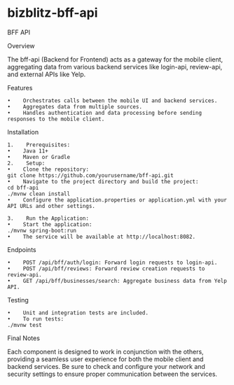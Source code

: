 # bizblitz-bff-api
BFF API

Overview

The bff-api (Backend for Frontend) acts as a gateway for the mobile client, aggregating data from various backend services like login-api, review-api, and external APIs like Yelp.

Features

    •    Orchestrates calls between the mobile UI and backend services.
    •    Aggregates data from multiple sources.
    •    Handles authentication and data processing before sending responses to the mobile client.

Installation

    1.    Prerequisites:
    •    Java 11+
    •    Maven or Gradle
    2.    Setup:
    •    Clone the repository:
    git clone https://github.com/yourusername/bff-api.git
    •    Navigate to the project directory and build the project:
    cd bff-api
    ./mvnw clean install
    •    Configure the application.properties or application.yml with your API URLs and other settings.

    3.    Run the Application:
    •    Start the application:
    ./mvnw spring-boot:run
    •    The service will be available at http://localhost:8082.

Endpoints

    •    POST /api/bff/auth/login: Forward login requests to login-api.
    •    POST /api/bff/reviews: Forward review creation requests to review-api.
    •    GET /api/bff/businesses/search: Aggregate business data from Yelp API.

Testing

    •    Unit and integration tests are included.
    •    To run tests:
    ./mvnw test
Final Notes

Each component is designed to work in conjunction with the others, providing a seamless user experience for both the mobile client and backend services. Be sure to check and configure your network and security settings to ensure proper communication between the services.
